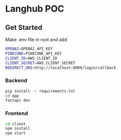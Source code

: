 # Langhub POC

## Get Started

Make .env file in root and add 
```bash
OPENAI=OPENAI_API_KEY
PINECONE=PINECONE_API_KEY
CLIENT_ID=AWS_CLIENT_ID
CLIENT_SECRET=AWS_CLIENT_SECRET
REDIRECT_URI=http://localhost:8000/login/callback
```

### Backend

```bash
pip install -r requirements.txt
cd app
fastapi dev
```


### Frontend

```bash
cd client
npm install
npm start
```